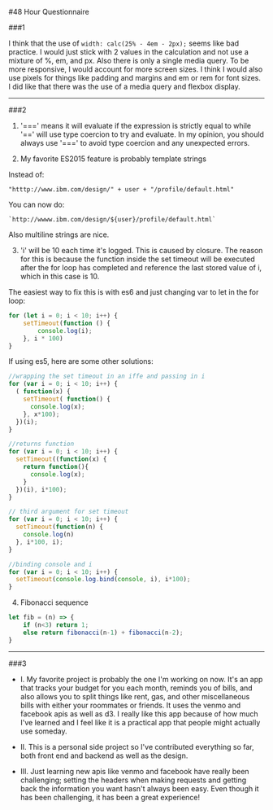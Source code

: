 #48 Hour Questionnaire

###1

I think that the use of `width: calc(25% - 4em - 2px);` seems like bad practice. I would just stick with 2 values in the calculation and not use a mixture of %, em, and px. Also there is only a single media query. To be more responsive, I would account for more screen sizes. I think I would also use pixels for things like padding and margins and em or rem for font sizes. I did like that there was the use of a media query and flexbox display.

***

###2

1. '===' means it will evaluate if the expression is strictly equal to while '==' will use type coercion to try and evaluate. In my opinion, you should always use '===' to avoid type coercion and any unexpected errors.

2. My favorite ES2015 feature is probably template strings

Instead of:
```
"htttp://www.ibm.com/design/" + user + "/profile/default.html"
```
You can now do:
```
`http://wwww.ibm.com/design/${user}/profile/default.html`
```
Also multiline strings are nice.

3. 'i' will be 10 each time it's logged. This is caused by closure. The reason for this is because the function inside the set timeout will be executed after the for loop has completed and reference the last stored value of i, which in this case is 10.

The easiest way to fix this is with es6 and just changing var to let in the for loop:
```javascript
for (let i = 0; i < 10; i++) {
    setTimeout(function () {
        console.log(i);
    }, i * 100)
}
```
If using es5, here are some other solutions:
```javascript
//wrapping the set timeout in an iffe and passing in i
for (var i = 0; i < 10; i++) {
  ( function(x) {
    setTimeout( function() {
      console.log(x);
    }, x*100);
  })(i);
}

//returns function
for (var i = 0; i < 10; i++) {
  setTimeout((function(x) {
    return function(){
      console.log(x);
    }
  })(i), i*100);
}

// third argument for set timeout
for (var i = 0; i < 10; i++) {
  setTimeout(function(n) {
    console.log(n)
  }, i*100, i);
}

//binding console and i
for (var i = 0; i < 10; i++) {
  setTimeout(console.log.bind(console, i), i*100);
}

```

4. Fibonacci sequence

```javascript
let fib = (n) => {
    if (n<3) return 1;
    else return fibonacci(n-1) + fibonacci(n-2);
}
```
***

###3
- I. My favorite project is probably the one I'm working on now. It's an app that tracks your budget for you each month, reminds you of bills, and also allows you to split things like rent, gas, and other miscellaneous bills with either your roommates or friends. It uses the venmo and facebook apis as well as d3. I really like this app because of how much I've learned and I feel like it is a practical app that people might actually use someday.

- II. This is a personal side project so I've contributed everything so far, both front end and backend as well as the design.

- III. Just learning new apis like venmo and facebook have really been challenging; setting the headers when making requests and getting back the information you want hasn't always been easy. Even though it has been challenging, it has been a great experience!
